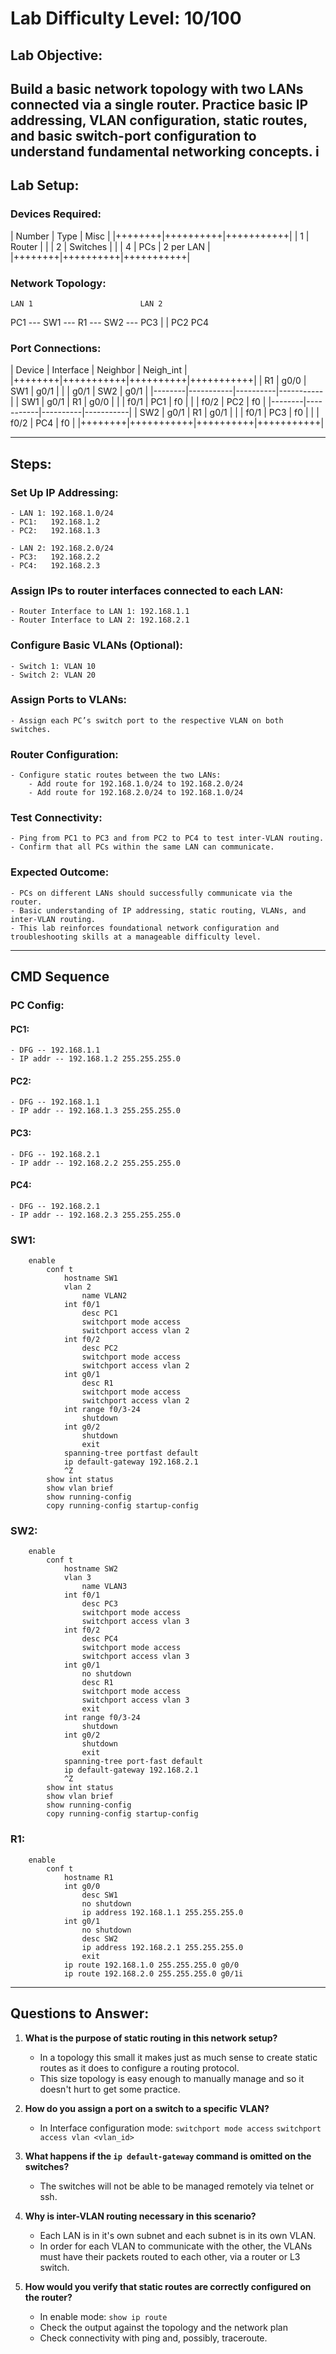 # Lab Difficulty Level: 10/100

## Lab Objective:
Build a basic network topology with two LANs connected via a single router. Practice basic IP addressing, VLAN configuration, static routes, and basic switch-port configuration to understand fundamental networking concepts.
i
---

## Lab Setup:

### Devices Required:

| Number | Type     | Misc      |
|++++++++|++++++++++|+++++++++++|
| 1      | Router   |           |
| 2      | Switches |           |
| 4      | PCs      | 2 per LAN |
|++++++++|++++++++++|+++++++++++|

### Network Topology:

    LAN 1                        LAN 2
PC1  ---  SW1  ---  R1  ---  SW2  ---  PC3
           |                  |
          PC2                PC4

### Port Connections:

| Device | Interface | Neighbor | Neigh_int |
|++++++++|+++++++++++|++++++++++|+++++++++++|
| R1     | g0/0      | SW1      | g0/1      |
|        | g0/1      | SW2      | g0/1      |
|--------|-----------|----------|-----------|
| SW1    | g0/1      | R1       | g0/0      |
|        | f0/1      | PC1      | f0        |
|        | f0/2      | PC2      | f0        |
|--------|-----------|----------|-----------|
| SW2    | g0/1      | R1       | g0/1      |
|        | f0/1      | PC3      | f0        |
|        | f0/2      | PC4      | f0        |
|++++++++|+++++++++++|++++++++++|+++++++++++|

---

## Steps:

### Set Up IP Addressing:
    
    - LAN 1: 192.168.1.0/24
    - PC1:   192.168.1.2
    - PC2:   192.168.1.3
    
    - LAN 2: 192.168.2.0/24
    - PC3:   192.168.2.2
    - PC4:   192.168.2.3

### Assign IPs to router interfaces connected to each LAN:
    - Router Interface to LAN 1: 192.168.1.1
    - Router Interface to LAN 2: 192.168.2.1

### Configure Basic VLANs (Optional):
    - Switch 1: VLAN 10
    - Switch 2: VLAN 20

### Assign Ports to VLANs:
    - Assign each PC’s switch port to the respective VLAN on both switches.

### Router Configuration:
    - Configure static routes between the two LANs:
        - Add route for 192.168.1.0/24 to 192.168.2.0/24
        - Add route for 192.168.2.0/24 to 192.168.1.0/24

### Test Connectivity:
    - Ping from PC1 to PC3 and from PC2 to PC4 to test inter-VLAN routing.
    - Confirm that all PCs within the same LAN can communicate.

### Expected Outcome:
    - PCs on different LANs should successfully communicate via the router.
    - Basic understanding of IP addressing, static routing, VLANs, and inter-VLAN routing.
    - This lab reinforces foundational network configuration and troubleshooting skills at a manageable difficulty level.

---

## CMD Sequence

### PC Config:

#### PC1:
    - DFG -- 192.168.1.1
    - IP addr -- 192.168.1.2 255.255.255.0
    
#### PC2:
    - DFG -- 192.168.1.1
    - IP addr -- 192.168.1.3 255.255.255.0
    
#### PC3:
    - DFG -- 192.168.2.1
    - IP addr -- 192.168.2.2 255.255.255.0
    
#### PC4:
    - DFG -- 192.168.2.1
    - IP addr -- 192.168.2.3 255.255.255.0

### SW1:
```plaintext
    enable 
        conf t 
            hostname SW1 
            vlan 2 
                name VLAN2 
            int f0/1 
                desc PC1 
                switchport mode access 
                switchport access vlan 2 
            int f0/2 
                desc PC2 
                switchport mode access 
                switchport access vlan 2 
            int g0/1 
                desc R1 
                switchport mode access 
                switchport access vlan 2 
            int range f0/3-24 
                shutdown 
            int g0/2 
                shutdown 
                exit 
            spanning-tree portfast default 
            ip default-gateway 192.168.2.1 
            ^Z 
        show int status 
        show vlan brief 
        show running-config 
        copy running-config startup-config    
```

### SW2:
```plaintext
    enable 
        conf t 
            hostname SW2 
            vlan 3 
                name VLAN3 
            int f0/1 
                desc PC3 
                switchport mode access 
                switchport access vlan 3 
            int f0/2 
                desc PC4 
                switchport mode access 
                switchport access vlan 3 
            int g0/1 
                no shutdown 
                desc R1 
                switchport mode access 
                switchport access vlan 3 
                exit 
            int range f0/3-24 
                shutdown 
            int g0/2 
                shutdown 
                exit 
            spanning-tree port-fast default 
            ip default-gateway 192.168.2.1 
            ^Z
        show int status 
        show vlan brief 
        show running-config 
        copy running-config startup-config
```

### R1:
```plaintext
    enable 
        conf t 
            hostname R1 
            int g0/0 
                desc SW1 
                no shutdown 
                ip address 192.168.1.1 255.255.255.0 
            int g0/1 
                no shutdown 
                desc SW2 
                ip address 192.168.2.1 255.255.255.0 
                exit 
            ip route 192.168.1.0 255.255.255.0 g0/0 
            ip route 192.168.2.0 255.255.255.0 g0/1i
```

--- 

## Questions to Answer:

1. **What is the purpose of static routing in this network setup?**
    - In a topology this small it makes just as much sense to create static routes as it does to configure a routing protocol.
    - This size topology is easy enough to manually manage and so it doesn't hurt to get some practice. 

2. **How do you assign a port on a switch to a specific VLAN?**
    - In Interface configuration mode:
        `switchport mode access`
        `switchport access vlan <vlan_id>`

3. **What happens if the `ip default-gateway` command is omitted on the switches?**
    - The switches will not be able to be managed remotely via telnet or ssh.

4. **Why is inter-VLAN routing necessary in this scenario?**
    - Each LAN is in it's own subnet and each subnet is in its own VLAN.
    - In order for each VLAN to communicate with the other, the VLANs must have their packets routed to each other, via a router or L3 switch. 

5. **How would you verify that static routes are correctly configured on the router?**
    - In enable mode:
        `show ip route`
    - Check the output against the topology and the network plan
    - Check connectivity with ping and, possibly, traceroute.
